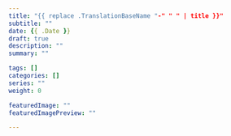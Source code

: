 ```yaml
---
title: "{{ replace .TranslationBaseName "-" " " | title }}"
subtitle: ""
date: {{ .Date }}
draft: true
description: ""
summary: "" 

tags: []
categories: []
series: ""
weight: 0

featuredImage: ""
featuredImagePreview: ""

---
```


<!--more-->
